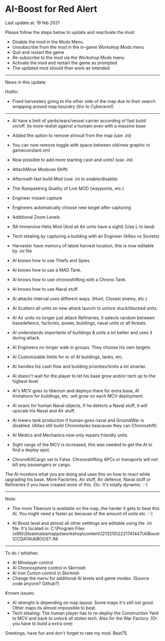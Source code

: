 # AI-Boost for Red Alert
Last update at: 19 feb 2021

Please follow the steps below to update and reactivate the mod:
- Disable the mod in the Mods Menu
- Unsubscribe from the mod in the in-game Workshop Mods menu
- Quit and restart the game
- Re-subscribe to the mod via the Workshop Mods menu
- Activate the mod and restart the game as prompted
- The updated mod should then work as intended

---

News in this update:

Hotfix:
- Fixed harvesters going to the other side of the map due to their search wrapping around map boundry (thx to Cyberarm!)

---

- AI have a limit of yards/wars/vessel carrier according of fast build on/off. Its more realist against a humain even with a massive base
- Added the option to remove shroud from the map (use .ini)
- You can now remove toggle with space between old/new graphic in gameconstant.xml
- Now possible to add more starting cash and units! (use .ini)
- AttackMove Mod(use Shift)
- Aftermath fast build Mod (use .ini to enable/disable)
- The Rampastring Quality of Live MOD (waypoints, etc.)
- Engineer instant capture
- Engineers automatically choose new target after capturing
- Additional Zoom Levels
- RA Immersive Helis Mod (And all Air units have a sight) (Use L to land)
- Tech stealing by capturing a building with an Engineer (Allies vs Soviets)
- Harvester have memory of latest harvest location, this is now editable by .ini file

- AI knows how to use Thiefs and Spies.
- AI knows how to use a MAD Tank.
- AI knows how to use chronoshifting with a Chrono Tank.
- AI knows how to use Naval stuff.
- AI attacks interval uses different ways. (Hunt, Closest enemy, etc.)
- AI Scatters all units on new attack launch to unlock stuck/blocked units.
- AI Air units no longer just attack Refineries, it selects random between basedefence, factories, power, buildings, naval units or all threats.
- AI understands importants of buildings & units a lot better and uses it during attack.
- AI Engineers no longer walk in groups. They choose his own targets
- AI Customizable limits for nr of AI buildings, tanks, etc.
- AI handles his cash flow and building priorities/limits a lot smarter.
- AI doesn't wait for the player to let his base grow and/or tech up to the highest level.
- AI's MCV goes to tiberium and deploys there for extra base, AI limitations for buildings, etc. will grow on each MCV deployment.
- AI scans for human Naval objects, if he detects a Naval stuff, it will upscale his Naval and Air stuff.
- AI lowers tank production if human goes naval and GroundWar is disabled. (Allies still build Chronotanks beacause they can Chronoshift)
- AI Medics and Mechanics now only repairs friendly units.
- Sight range of the MCV is increased, this was needed to get the AI to find a deploy spot.
- ChronoKillCargo set to False. Chronoshifting APCs or transports will not kill any passengers or cargo.

The AI monitors what you are doing and uses this on how to react while upgrading his base.
More Factories, Air stuff, Air defence, Naval stuff or Refineries if you have created more of this.
Etc.
It's totally dynamic. :-)

---

Note:

- The more Tiberium is available on the map, the harder it gets to beat this AI.
You might need a faster pc because of the amount of units etc.  :-)

- AI Boost level and almost all other setttings are editable using the .ini file. It's located in:
C:\Program Files (x86)\Steam\steamapps\workshop\content\1213210\2221741447\AIBoost\CCDATA\AIBOOST.INI

---

To do / whishes:
- AI Minelayer control
- AI Chronosphere control in Skirmish
- AI Iron Curton control in Skirmish
- Change the menu for additional AI levels and game modes. (Source code anyone? Github?)

Known issues:
- AI strenght is depending on map layout. Some maps it's still not good. Other maps its almost impossible to beat.
- Tech stealing: The human player has to re-deploy the Construction Yard to MCV and back to unlock all stolen tech. Also for the War Factory. (Or you have to build a extra one)


Greetings, have fun and don't forget to rate my mod.
Bast75.

